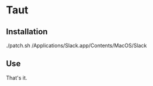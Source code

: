 Taut
====

## Installation

./patch.sh /Applications/Slack.app/Contents/MacOS/Slack

## Use

That's it.
